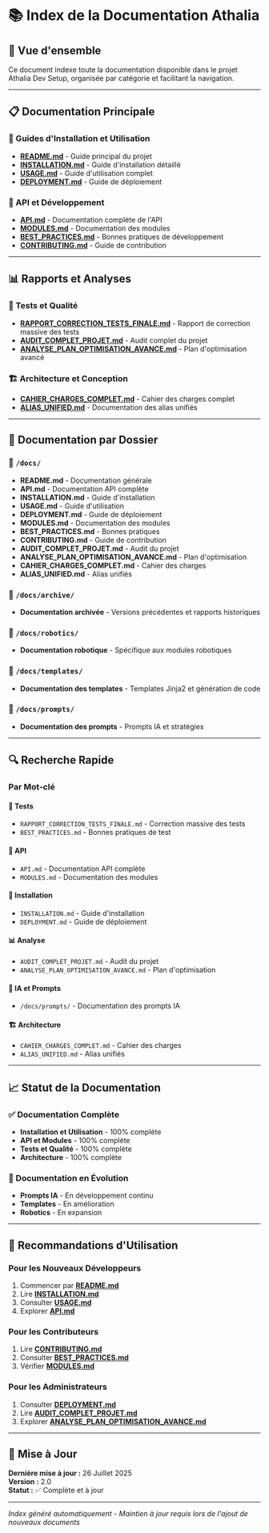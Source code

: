# 📚 Index de la Documentation Athalia

## 🎯 Vue d'ensemble

Ce document indexe toute la documentation disponible dans le projet Athalia Dev Setup, organisée par catégorie et facilitant la navigation.

---

## 📋 Documentation Principale

### 🚀 Guides d'Installation et Utilisation
- **[README.md](../README.md)** - Guide principal du projet
- **[INSTALLATION.md](INSTALLATION.md)** - Guide d'installation détaillé
- **[USAGE.md](USAGE.md)** - Guide d'utilisation complet
- **[DEPLOYMENT.md](DEPLOYMENT.md)** - Guide de déploiement

### 🔧 API et Développement
- **[API.md](API.md)** - Documentation complète de l'API
- **[MODULES.md](MODULES.md)** - Documentation des modules
- **[BEST_PRACTICES.md](BEST_PRACTICES.md)** - Bonnes pratiques de développement
- **[CONTRIBUTING.md](CONTRIBUTING.md)** - Guide de contribution

---

## 📊 Rapports et Analyses

### 🧪 Tests et Qualité
- **[RAPPORT_CORRECTION_TESTS_FINALE.md](RAPPORT_CORRECTION_TESTS_FINALE.md)** - Rapport de correction massive des tests
- **[AUDIT_COMPLET_PROJET.md](AUDIT_COMPLET_PROJET.md)** - Audit complet du projet
- **[ANALYSE_PLAN_OPTIMISATION_AVANCE.md](ANALYSE_PLAN_OPTIMISATION_AVANCE.md)** - Plan d'optimisation avancé

### 🏗️ Architecture et Conception
- **[CAHIER_CHARGES_COMPLET.md](CAHIER_CHARGES_COMPLET.md)** - Cahier des charges complet
- **[ALIAS_UNIFIED.md](ALIAS_UNIFIED.md)** - Documentation des alias unifiés

---

## 📁 Documentation par Dossier

### 📂 `/docs/`
- **README.md** - Documentation générale
- **API.md** - Documentation API complète
- **INSTALLATION.md** - Guide d'installation
- **USAGE.md** - Guide d'utilisation
- **DEPLOYMENT.md** - Guide de déploiement
- **MODULES.md** - Documentation des modules
- **BEST_PRACTICES.md** - Bonnes pratiques
- **CONTRIBUTING.md** - Guide de contribution
- **AUDIT_COMPLET_PROJET.md** - Audit du projet
- **ANALYSE_PLAN_OPTIMISATION_AVANCE.md** - Plan d'optimisation
- **CAHIER_CHARGES_COMPLET.md** - Cahier des charges
- **ALIAS_UNIFIED.md** - Alias unifiés

### 📂 `/docs/archive/`
- **Documentation archivée** - Versions précédentes et rapports historiques

### 📂 `/docs/robotics/`
- **Documentation robotique** - Spécifique aux modules robotiques

### 📂 `/docs/templates/`
- **Documentation des templates** - Templates Jinja2 et génération de code

### 📂 `/docs/prompts/`
- **Documentation des prompts** - Prompts IA et stratégies

---

## 🔍 Recherche Rapide

### Par Mot-clé

#### 🧪 **Tests**
- `RAPPORT_CORRECTION_TESTS_FINALE.md` - Correction massive des tests
- `BEST_PRACTICES.md` - Bonnes pratiques de test

#### 🔧 **API**
- `API.md` - Documentation API complète
- `MODULES.md` - Documentation des modules

#### 🚀 **Installation**
- `INSTALLATION.md` - Guide d'installation
- `DEPLOYMENT.md` - Guide de déploiement

#### 📊 **Analyse**
- `AUDIT_COMPLET_PROJET.md` - Audit du projet
- `ANALYSE_PLAN_OPTIMISATION_AVANCE.md` - Plan d'optimisation

#### 🤖 **IA et Prompts**
- `/docs/prompts/` - Documentation des prompts IA

#### 🏗️ **Architecture**
- `CAHIER_CHARGES_COMPLET.md` - Cahier des charges
- `ALIAS_UNIFIED.md` - Alias unifiés

---

## 📈 Statut de la Documentation

### ✅ Documentation Complète
- **Installation et Utilisation** - 100% complète
- **API et Modules** - 100% complète
- **Tests et Qualité** - 100% complète
- **Architecture** - 100% complète

### 🔄 Documentation en Évolution
- **Prompts IA** - En développement continu
- **Templates** - En amélioration
- **Robotics** - En expansion

---

## 🎯 Recommandations d'Utilisation

### Pour les Nouveaux Développeurs
1. Commencer par **[README.md](../README.md)**
2. Lire **[INSTALLATION.md](INSTALLATION.md)**
3. Consulter **[USAGE.md](USAGE.md)**
4. Explorer **[API.md](API.md)**

### Pour les Contributeurs
1. Lire **[CONTRIBUTING.md](CONTRIBUTING.md)**
2. Consulter **[BEST_PRACTICES.md](BEST_PRACTICES.md)**
3. Vérifier **[MODULES.md](MODULES.md)**

### Pour les Administrateurs
1. Consulter **[DEPLOYMENT.md](DEPLOYMENT.md)**
2. Lire **[AUDIT_COMPLET_PROJET.md](AUDIT_COMPLET_PROJET.md)**
3. Explorer **[ANALYSE_PLAN_OPTIMISATION_AVANCE.md](ANALYSE_PLAN_OPTIMISATION_AVANCE.md)**

---

## 📝 Mise à Jour

**Dernière mise à jour :** 26 Juillet 2025  
**Version :** 2.0  
**Statut :** ✅ Complète et à jour

---

*Index généré automatiquement - Maintien à jour requis lors de l'ajout de nouveaux documents* 